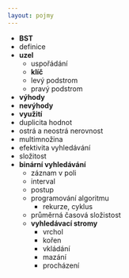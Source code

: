 ```yaml
---
layout: pojmy
---
```


- **BST**
- definice
- **uzel**
    - uspořádání
    - **klíč**
    - levý podstrom
    - pravý podstrom
- **výhody**
- **nevýhody**
- **využití**
- duplicita hodnot
- ostrá a neostrá nerovnost
- multimnožina
- efektivita vyhledávání
- složitost
- **binární vyhledávání**
    - záznam v poli
    - interval
    - postup
    - programování algoritmu
        - rekurze, cyklus
    - průměrná časová složistost
    - **vyhledávací stromy**
        - vrchol
        - kořen
        - vkládání
        - mazání
        - procházení
